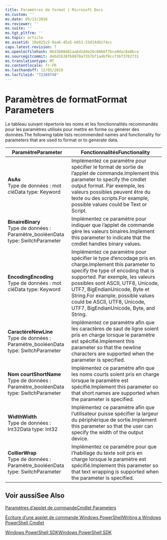 ```yaml
---
title: Paramètres de format | Microsoft Docs
ms.custom: ''
ms.date: 09/13/2016
ms.reviewer: ''
ms.suite: ''
ms.tgt_pltfrm: ''
ms.topic: article
ms.assetid: 10e025c5-9aa6-45a5-b851-23d14db1f4cc
caps.latest.revision: 7
ms.openlocfilehash: 0bd3888d81aa6d1dde26c0066f7bca9dac8a8bca
ms.sourcegitcommit: debd2b38fb8070a7357bf1a4bf9cc736f3702f31
ms.translationtype: MT
ms.contentlocale: fr-FR
ms.lasthandoff: 12/05/2019
ms.locfileid: "72369748"
---
```

# <a name="format-parameters"></a><span data-ttu-id="fba11-102">Paramètres de format</span><span class="sxs-lookup"><span data-stu-id="fba11-102">Format Parameters</span></span>

<span data-ttu-id="fba11-103">Le tableau suivant répertorie les noms et les fonctionnalités recommandés pour les paramètres utilisés pour mettre en forme ou générer des données.</span><span class="sxs-lookup"><span data-stu-id="fba11-103">The following table lists recommended names and functionality for parameters that are used to format or to generate data.</span></span>

|<span data-ttu-id="fba11-104">Paramètre</span><span class="sxs-lookup"><span data-stu-id="fba11-104">Parameter</span></span>|<span data-ttu-id="fba11-105">Fonctionnalités</span><span class="sxs-lookup"><span data-stu-id="fba11-105">Functionality</span></span>|
|---|---|
|<span data-ttu-id="fba11-106">**As**</span><span class="sxs-lookup"><span data-stu-id="fba11-106">**As**</span></span><br><span data-ttu-id="fba11-107">Type de données : mot clé</span><span class="sxs-lookup"><span data-stu-id="fba11-107">Data type: Keyword</span></span>|<span data-ttu-id="fba11-108">Implémentez ce paramètre pour spécifier le format de sortie de l’applet de commande.</span><span class="sxs-lookup"><span data-stu-id="fba11-108">Implement this parameter to specify the cmdlet output format.</span></span> <span data-ttu-id="fba11-109">Par exemple, les valeurs possibles peuvent être du texte ou des scripts.</span><span class="sxs-lookup"><span data-stu-id="fba11-109">For example, possible values could be Text or Script.</span></span>|
|<span data-ttu-id="fba11-110">**Binaire**</span><span class="sxs-lookup"><span data-stu-id="fba11-110">**Binary**</span></span><br><span data-ttu-id="fba11-111">Type de données : Paramètre_booléen</span><span class="sxs-lookup"><span data-stu-id="fba11-111">Data type: SwitchParameter</span></span>|<span data-ttu-id="fba11-112">Implémentez ce paramètre pour indiquer que l’applet de commande gère les valeurs binaires.</span><span class="sxs-lookup"><span data-stu-id="fba11-112">Implement this parameter to indicate that the cmdlet handles binary values.</span></span>|
|<span data-ttu-id="fba11-113">**Encoding**</span><span class="sxs-lookup"><span data-stu-id="fba11-113">**Encoding**</span></span><br><span data-ttu-id="fba11-114">Type de données : mot clé</span><span class="sxs-lookup"><span data-stu-id="fba11-114">Data type: Keyword</span></span>|<span data-ttu-id="fba11-115">Implémentez ce paramètre pour spécifier le type d’encodage pris en charge.</span><span class="sxs-lookup"><span data-stu-id="fba11-115">Implement this parameter to specify the type of encoding that is supported.</span></span> <span data-ttu-id="fba11-116">Par exemple, les valeurs possibles sont ASCII, UTF8, Unicode, UTF7, BigEndianUnicode, Byte et String.</span><span class="sxs-lookup"><span data-stu-id="fba11-116">For example, possible values could be ASCII, UTF8, Unicode, UTF7, BigEndianUnicode, Byte, and String.</span></span>|
|<span data-ttu-id="fba11-117">**Caractère**</span><span class="sxs-lookup"><span data-stu-id="fba11-117">**NewLine**</span></span><br><span data-ttu-id="fba11-118">Type de données : Paramètre_booléen</span><span class="sxs-lookup"><span data-stu-id="fba11-118">Data type: SwitchParameter</span></span>|<span data-ttu-id="fba11-119">Implémentez ce paramètre afin que les caractères de saut de ligne soient pris en charge lorsque le paramètre est spécifié.</span><span class="sxs-lookup"><span data-stu-id="fba11-119">Implement this parameter so that the newline characters are supported when the parameter is specified.</span></span>|
|<span data-ttu-id="fba11-120">**Nom court**</span><span class="sxs-lookup"><span data-stu-id="fba11-120">**ShortName**</span></span><br><span data-ttu-id="fba11-121">Type de données : Paramètre_booléen</span><span class="sxs-lookup"><span data-stu-id="fba11-121">Data type: SwitchParameter</span></span>|<span data-ttu-id="fba11-122">Implémentez ce paramètre afin que les noms courts soient pris en charge lorsque le paramètre est spécifié.</span><span class="sxs-lookup"><span data-stu-id="fba11-122">Implement this parameter so that short names are supported when the parameter is specified.</span></span>|
|<span data-ttu-id="fba11-123">**Width**</span><span class="sxs-lookup"><span data-stu-id="fba11-123">**Width**</span></span><br><span data-ttu-id="fba11-124">Type de données : Int32</span><span class="sxs-lookup"><span data-stu-id="fba11-124">Data type: Int32</span></span>|<span data-ttu-id="fba11-125">Implémentez ce paramètre afin que l’utilisateur puisse spécifier la largeur du périphérique de sortie.</span><span class="sxs-lookup"><span data-stu-id="fba11-125">Implement this parameter so that the user can specify the width of the output device.</span></span>|
|<span data-ttu-id="fba11-126">**Collier**</span><span class="sxs-lookup"><span data-stu-id="fba11-126">**Wrap**</span></span><br><span data-ttu-id="fba11-127">Type de données : Paramètre_booléen</span><span class="sxs-lookup"><span data-stu-id="fba11-127">Data type: SwitchParameter</span></span>|<span data-ttu-id="fba11-128">Implémentez ce paramètre pour que l’habillage du texte soit pris en charge lorsque le paramètre est spécifié.</span><span class="sxs-lookup"><span data-stu-id="fba11-128">Implement this parameter so that text wrapping is supported when the parameter is specified.</span></span>|
## <a name="see-also"></a><span data-ttu-id="fba11-129">Voir aussi</span><span class="sxs-lookup"><span data-stu-id="fba11-129">See Also</span></span>

[<span data-ttu-id="fba11-130">Paramètres d’applet de commande</span><span class="sxs-lookup"><span data-stu-id="fba11-130">Cmdlet Parameters</span></span>](./cmdlet-parameters.md)

[<span data-ttu-id="fba11-131">Écriture d’une applet de commande Windows PowerShell</span><span class="sxs-lookup"><span data-stu-id="fba11-131">Writing a Windows PowerShell Cmdlet</span></span>](./writing-a-windows-powershell-cmdlet.md)

[<span data-ttu-id="fba11-132">Windows PowerShell SDK</span><span class="sxs-lookup"><span data-stu-id="fba11-132">Windows PowerShell SDK</span></span>](../windows-powershell-reference.md)
